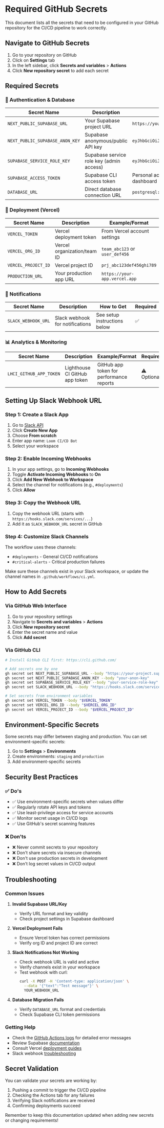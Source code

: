 # Required GitHub Secrets

This document lists all the secrets that need to be configured in your GitHub repository for the CI/CD pipeline to work correctly.

## Navigate to GitHub Secrets

1. Go to your repository on GitHub
2. Click on **Settings** tab
3. In the left sidebar, click **Secrets and variables** > **Actions**
4. Click **New repository secret** to add each secret

## Required Secrets

### 🔐 Authentication & Database

| Secret Name | Description | Example/Format | Required |
|-------------|-------------|----------------|----------|
| `NEXT_PUBLIC_SUPABASE_URL` | Your Supabase project URL | `https://your-project.supabase.co` | ✅ |
| `NEXT_PUBLIC_SUPABASE_ANON_KEY` | Supabase anonymous/public API key | `eyJhbGciOiJIUzI1NiIsInR5cCI6IkpXVCJ9...` | ✅ |
| `SUPABASE_SERVICE_ROLE_KEY` | Supabase service role key (admin access) | `eyJhbGciOiJIUzI1NiIsInR5cCI6IkpXVCJ9...` | ✅ |
| `SUPABASE_ACCESS_TOKEN` | Supabase CLI access token | Personal access token from Supabase dashboard | ✅ |
| `DATABASE_URL` | Direct database connection URL | `postgresql://user:pass@host:port/db` | ✅ |

### 🚀 Deployment (Vercel)

| Secret Name | Description | Example/Format | Required |
|-------------|-------------|----------------|----------|
| `VERCEL_TOKEN` | Vercel deployment token | From Vercel account settings | ✅ |
| `VERCEL_ORG_ID` | Vercel organization/team ID | `team_abc123` or `user_def456` | ✅ |
| `VERCEL_PROJECT_ID` | Vercel project ID | `prj_abc123def456ghi789` | ✅ |
| `PRODUCTION_URL` | Your production app URL | `https://your-app.vercel.app` | ✅ |

### 📢 Notifications

| Secret Name | Description | How to Get | Required |
|-------------|-------------|------------|----------|
| `SLACK_WEBHOOK_URL` | Slack webhook for notifications | See setup instructions below | ✅ |

### 📊 Analytics & Monitoring

| Secret Name | Description | Example/Format | Required |
|-------------|-------------|----------------|----------|
| `LHCI_GITHUB_APP_TOKEN` | Lighthouse CI GitHub app token | GitHub app token for performance reports | ⚠️ Optional |

## Setting Up Slack Webhook URL

### Step 1: Create a Slack App

1. Go to [Slack API](https://api.slack.com/apps)
2. Click **Create New App**
3. Choose **From scratch**
4. Enter app name: `Loom CI/CD Bot`
5. Select your workspace

### Step 2: Enable Incoming Webhooks

1. In your app settings, go to **Incoming Webhooks**
2. Toggle **Activate Incoming Webhooks** to **On**
3. Click **Add New Webhook to Workspace**
4. Select the channel for notifications (e.g., `#deployments`)
5. Click **Allow**

### Step 3: Copy the Webhook URL

1. Copy the webhook URL (starts with `https://hooks.slack.com/services/...`)
2. Add it as `SLACK_WEBHOOK_URL` secret in GitHub

### Step 4: Customize Slack Channels

The workflow uses these channels:
- `#deployments` - General CI/CD notifications
- `#critical-alerts` - Critical production failures

Make sure these channels exist in your Slack workspace, or update the channel names in `.github/workflows/ci.yml`.

## How to Add Secrets

### Via GitHub Web Interface

1. Go to your repository settings
2. Navigate to **Secrets and variables** > **Actions**
3. Click **New repository secret**
4. Enter the secret name and value
5. Click **Add secret**

### Via GitHub CLI

```bash
# Install GitHub CLI first: https://cli.github.com/

# Add secrets one by one
gh secret set NEXT_PUBLIC_SUPABASE_URL --body "https://your-project.supabase.co"
gh secret set NEXT_PUBLIC_SUPABASE_ANON_KEY --body "your-anon-key"
gh secret set SUPABASE_SERVICE_ROLE_KEY --body "your-service-role-key"
gh secret set SLACK_WEBHOOK_URL --body "https://hooks.slack.com/services/..."

# Set secrets from environment variables
gh secret set VERCEL_TOKEN --body "$VERCEL_TOKEN"
gh secret set VERCEL_ORG_ID --body "$VERCEL_ORG_ID"
gh secret set VERCEL_PROJECT_ID --body "$VERCEL_PROJECT_ID"
```

## Environment-Specific Secrets

Some secrets may differ between staging and production. You can set environment-specific secrets:

1. Go to **Settings** > **Environments**
2. Create environments: `staging` and `production`
3. Add environment-specific secrets

## Security Best Practices

### ✅ Do's

- ✅ Use environment-specific secrets when values differ
- ✅ Regularly rotate API keys and tokens
- ✅ Use least-privilege access for service accounts
- ✅ Monitor secret usage in CI/CD logs
- ✅ Use GitHub's secret scanning features

### ❌ Don'ts

- ❌ Never commit secrets to your repository
- ❌ Don't share secrets via insecure channels
- ❌ Don't use production secrets in development
- ❌ Don't log secret values in CI/CD output

## Troubleshooting

### Common Issues

1. **Invalid Supabase URL/Key**
   - Verify URL format and key validity
   - Check project settings in Supabase dashboard

2. **Vercel Deployment Fails**
   - Ensure Vercel token has correct permissions
   - Verify org ID and project ID are correct

3. **Slack Notifications Not Working**
   - Check webhook URL is valid and active
   - Verify channels exist in your workspace
   - Test webhook with curl:
     ```bash
     curl -X POST -H 'Content-type: application/json' \
       --data '{"text":"Test message"}' \
       YOUR_WEBHOOK_URL
     ```

4. **Database Migration Fails**
   - Verify `DATABASE_URL` format and credentials
   - Check Supabase CLI token permissions

### Getting Help

- Check the [GitHub Actions logs](https://github.com/your-username/loom-app/actions) for detailed error messages
- Review Supabase [documentation](https://supabase.com/docs)
- Consult Vercel [deployment guides](https://vercel.com/docs)
- Slack webhook [troubleshooting](https://api.slack.com/messaging/webhooks)

## Secret Validation

You can validate your secrets are working by:

1. Pushing a commit to trigger the CI/CD pipeline
2. Checking the Actions tab for any failures
3. Verifying Slack notifications are received
4. Confirming deployments succeed

Remember to keep this documentation updated when adding new secrets or changing requirements!